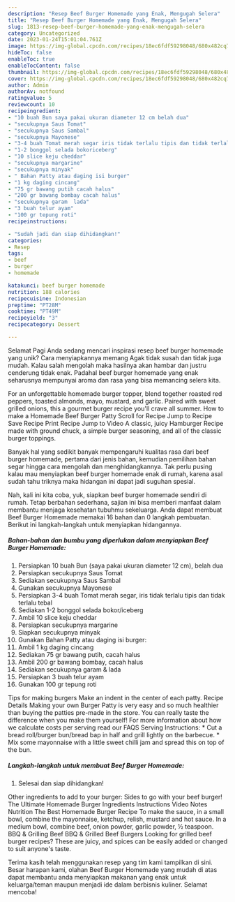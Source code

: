 ```yaml
---
description: "Resep Beef Burger Homemade yang Enak, Mengugah Selera"
title: "Resep Beef Burger Homemade yang Enak, Mengugah Selera"
slug: 1813-resep-beef-burger-homemade-yang-enak-mengugah-selera
category: Uncategorized
date: 2023-01-24T15:01:04.761Z
image: https://img-global.cpcdn.com/recipes/18ec6fdf59298048/680x482cq70/beef-burger-homemade-foto-resep-utama.jpg
hideToc: false
enableToc: true
enableTocContent: false
thumbnail: https://img-global.cpcdn.com/recipes/18ec6fdf59298048/680x482cq70/beef-burger-homemade-foto-resep-utama.jpg
cover: https://img-global.cpcdn.com/recipes/18ec6fdf59298048/680x482cq70/beef-burger-homemade-foto-resep-utama.jpg
author: Admin
authorAv: notfound
ratingvalue: 5
reviewcount: 10
recipeingredient:
- "10 buah Bun saya pakai ukuran diameter 12 cm belah dua"
- "secukupnya Saus Tomat"
- "secukupnya Saus Sambal"
- "secukupnya Mayonese"
- "3-4 buah Tomat merah segar iris tidak terlalu tipis dan tidak terlalu tebal"
- "1-2 bonggol selada bokoriceberg"
- "10 slice keju cheddar"
- "secukupnya margarine"
- "secukupnya minyak"
- " Bahan Patty atau daging isi burger"
- "1 kg daging cincang"
- "75 gr bawang putih cacah halus"
- "200 gr bawang bombay cacah halus"
- "secukupnya garam  lada"
- "3 buah telur ayam"
- "100 gr tepung roti"
recipeinstructions:

- "Sudah jadi dan siap dihidangkan!"
categories:
- Resep
tags:
- beef
- burger
- homemade

katakunci: beef burger homemade 
nutrition: 188 calories
recipecuisine: Indonesian
preptime: "PT28M"
cooktime: "PT49M"
recipeyield: "3"
recipecategory: Dessert

---
```



Selamat Pagi Anda sedang mencari inspirasi resep beef burger homemade yang unik? Cara menyiapkannya memang Agak tidak susah dan tidak juga mudah. Kalau salah mengolah maka hasilnya akan hambar dan justru cenderung tidak enak. Padahal beef burger homemade yang enak seharusnya mempunyai aroma dan rasa yang bisa memancing selera kita.


For an unforgettable homemade burger topper, blend together roasted red peppers, toasted almonds, mayo, mustard, and garlic. Paired with sweet grilled onions, this a gourmet burger recipe you&#39;ll crave all summer. How to make a Homemade Beef Burger Patty Scroll for Recipe Jump to Recipe Save Recipe Print Recipe Jump to Video A classic, juicy Hamburger Recipe made with ground chuck, a simple burger seasoning, and all of the classic burger toppings.

Banyak hal yang sedikit banyak mempengaruhi kualitas rasa dari beef burger homemade, pertama dari jenis bahan, kemudian pemilihan bahan segar hingga cara mengolah dan menghidangkannya. Tak perlu pusing kalau mau menyiapkan beef burger homemade enak di rumah, karena asal sudah tahu triknya maka hidangan ini dapat jadi suguhan spesial.


Nah, kali ini kita coba, yuk, siapkan beef burger homemade sendiri di rumah. Tetap berbahan sederhana, sajian ini bisa memberi manfaat dalam membantu menjaga kesehatan tubuhmu sekeluarga. Anda dapat membuat Beef Burger Homemade memakai 16 bahan dan 0 langkah pembuatan. Berikut ini langkah-langkah untuk menyiapkan hidangannya.

<!--inarticleads1-->

##### Bahan-bahan dan bumbu yang diperlukan dalam menyiapkan Beef Burger Homemade:

1. Persiapkan 10 buah Bun (saya pakai ukuran diameter 12 cm), belah dua
1. Persiapkan secukupnya Saus Tomat
1. Sediakan secukupnya Saus Sambal
1. Gunakan secukupnya Mayonese
1. Persiapkan 3-4 buah Tomat merah segar, iris tidak terlalu tipis dan tidak terlalu tebal
1. Sediakan 1-2 bonggol selada bokor/iceberg
1. Ambil 10 slice keju cheddar
1. Persiapkan secukupnya margarine
1. Siapkan secukupnya minyak
1. Gunakan  Bahan Patty atau daging isi burger:
1. Ambil 1 kg daging cincang
1. Sediakan 75 gr bawang putih, cacah halus
1. Ambil 200 gr bawang bombay, cacah halus
1. Sediakan secukupnya garam &amp; lada
1. Persiapkan 3 buah telur ayam
1. Gunakan 100 gr tepung roti


Tips for making burgers Make an indent in the center of each patty. Recipe Details Making your own Burger Patty is very easy and so much healthier than buying the patties pre-made in the store. You can really taste the difference when you make them yourself! For more information about how we calculate costs per serving read our FAQS Serving Instructions: * Cut a bread roll/burger bun/bread bap in half and grill lightly on the barbecue. * Mix some mayonnaise with a little sweet chilli jam and spread this on top of the bun. 

<!--inarticleads2-->

##### Langkah-langkah untuk membuat Beef Burger Homemade:


1. Selesai dan siap dihidangkan!

Other ingredients to add to your burger: Sides to go with your beef burger! The Ultimate Homemade Burger Ingredients Instructions Video Notes Nutrition The Best Homemade Burger Recipe To make the sauce, in a small bowl, combine the mayonnaise, ketchup, relish, mustard and hot sauce. In a medium bowl, combine beef, onion powder, garlic powder, ½ teaspoon. BBQ &amp; Grilling Beef BBQ &amp; Grilled Beef Burgers Looking for grilled beef burger recipes? These are juicy, and spices can be easily added or changed to suit anyone&#39;s taste. 

Terima kasih telah menggunakan resep yang tim kami tampilkan di sini. Besar harapan kami, olahan Beef Burger Homemade yang mudah di atas dapat membantu anda menyiapkan makanan yang enak untuk keluarga/teman maupun menjadi ide dalam berbisnis kuliner. Selamat mencoba!
